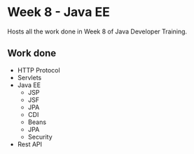 # Week 8 - Java EE

Hosts all the work done in Week 8 of Java Developer Training.

## Work done

- HTTP Protocol
- Servlets
- Java EE
  - JSP
  - JSF
  - JPA
  - CDI
  - Beans
  - JPA
  - Security
- Rest API
